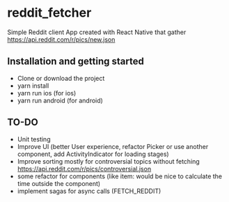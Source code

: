 # reddit_fetcher

Simple Reddit client App created with React Native that gather https://api.reddit.com/r/pics/new.json 

## Installation and getting started
  * Clone or download the project
  * yarn install
  * yarn run ios  (for ios)
  * yarn run android (for android)

## TO-DO
  * Unit testing
  * Improve UI (better User experience, refactor Picker or use another component, add ActivityIndicator for loading stages)
  * Improve sorting mostly for controversial topics without fetching  https://api.reddit.com/r/pics/controversial.json
  * some refactor for components (like item: would be nice to calculate the time outside the component)
  * implement sagas for async calls (FETCH_REDDIT)